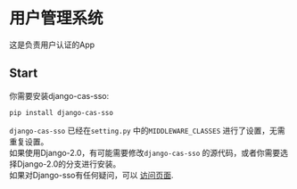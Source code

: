 # 用户管理系统
这是负责用户认证的App
## Start 
你需要安装django-cas-sso:  
```
pip install django-cas-sso
```
`django-cas-sso` 已经在`setting.py` 中的`MIDDLEWARE_CLASSES` 进行了设置，无需重复设置。  
如果使用Django-2.0，有可能需要修改`django-cas-sso` 的源代码，或者你需要选择Django-2.0的分支进行安装。  
如果对Django-sso有任何疑问，可以 [访问页面](https://pypi.org/project/django-cas-sso/).  
  
